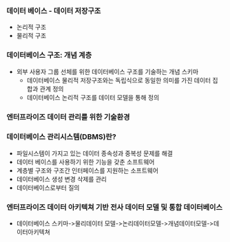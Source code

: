 ### 데이터 베이스 - 데이터 저장구조
- 논리적 구조 
- 물리적 구조 

### 데이터베이스 구조: 개념 계층
- 외부 사용자 그룹 선체를 위한 데이터베이스 구조를 기술하는 개념 스키마
    + 데이터베이스 물리적 저장구조와는 독립식으로 동일한 의미를 가진 데이터 집합과 관계 정의
    + 데이터베이스 논리적 구조를 데이터 모델을 통해 정의

### 엔터프라이즈 데이터 관리를 위한 기술환경

### 데이터베이스 관리시스템(DBMS)란?
- 파일시스템이 가지고 있는 데이터 종속성과 중복성 문제를 해결
- 데이터 베이스를 사용하기 위한 기능을 갖춘 소프트웨어
- 계층별 구조와 구조간 인터페이스를 지원하는 소프트웨어
- 데이터베이스 생성 변경 삭제를 관리
- 데이터베이스로부터 질의

### 엔터프라이즈 데이터 아키텍쳐 기반 전사 데이터 모델 및 통합 데이터베이스
- 데이터베이스 스키마->물리데이터 모델->논리데이터모델->개념데이터모델->데이터아키텍쳐
